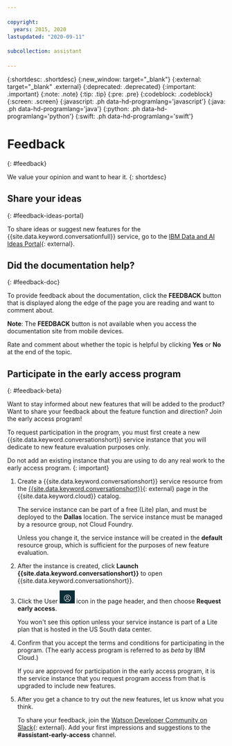 ```yaml
---

copyright:
  years: 2015, 2020
lastupdated: "2020-09-11"

subcollection: assistant

---
```


{:shortdesc: .shortdesc}
{:new_window: target="_blank"}
{:external: target="_blank" .external}
{:deprecated: .deprecated}
{:important: .important}
{:note: .note}
{:tip: .tip}
{:pre: .pre}
{:codeblock: .codeblock}
{:screen: .screen}
{:javascript: .ph data-hd-programlang='javascript'}
{:java: .ph data-hd-programlang='java'}
{:python: .ph data-hd-programlang='python'}
{:swift: .ph data-hd-programlang='swift'}

# Feedback
{: #feedback}

We value your opinion and want to hear it.
{: shortdesc}

## Share your ideas
{: #feedback-ideas-portal}

To share ideas or suggest new features for the {{site.data.keyword.conversationfull}} service, go to the [IBM Data and AI Ideas Portal](https://ibm-data-and-ai.ideas.aha.io/?project=ASSISTANT){: external}.

## Did the documentation help?
{: #feedback-doc}

To provide feedback about the documentation, click the **FEEDBACK** button that is displayed along the edge of the page you are reading and want to comment about.

  **Note**: The **FEEDBACK** button is not available when you access the documentation site from mobile devices.

Rate and comment about whether the topic is helpful by clicking **Yes** or **No** at the end of the topic.

## Participate in the early access program
{: #feedback-beta}

Want to stay informed about new features that will be added to the product? Want to share your feedback about the feature function and direction? Join the early access program!

To request participation in the program, you must first create a new {{site.data.keyword.conversationshort}} service instance that you will dedicate to new feature evaluation purposes only. 

Do not add an existing instance that you are using to do any real work to the early access program.
{: important}

1.  Create a {{site.data.keyword.conversationshort}} service resource from the [{{site.data.keyword.conversationshort}}](https://{DomainName}/catalog/services/watson-assistant){: external} page in the {{site.data.keyword.cloud}} catalog.

    The service instance can be part of a free (Lite) plan, and must be deployed to the **Dallas** location. The service instance must be managed by a resource group, not Cloud Foundry.

    Unless you change it, the service instance will be created in the **default** resource group, which is sufficient for the purposes of new feature evaluation.

1.  After the instance is created, click **Launch {{site.data.keyword.conversationshort}}** to open {{site.data.keyword.conversationshort}}.
1.  Click the User ![User](images/user-icon2.png) icon in the page header, and then choose **Request early access**.

    You won't see this option unless your service instance is part of a Lite plan that is hosted in the US South data center.
1.  Confirm that you accept the terms and conditions for participating in the program. (The early access program is referred to as *beta* by IBM Cloud.)

    If you are approved for participation in the early access program, it is the service instance that you request program access from that is upgraded to include new features.

1.  After you get a chance to try out the new features, let us know what you think.

    To share your feedback, join the [Watson Developer Community on Slack](http://wdc-slack-inviter.mybluemix.net/){: external}. Add your first impressions and suggestions to the **#assistant-early-access** channel.
